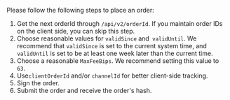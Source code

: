 Please follow the following steps to place an order:

1. Get the next orderId through `/api/v2/orderId`. If you maintain order IDs on the client side, you can skip this step.
1. Choose reasonable values for `validSince` and` validUntil`. We recommend that `validSince` is set to the current system time, and `validUntil` is set to be at least one week later than the current time.
1. Choose a reasonable `MaxFeeBips`. We recommend setting this value to `63`.
1. Use`clientOrderId` and/or `channelId` for better client-side tracking.
1. Sign the order.
1. Submit the order and receive the order's hash.